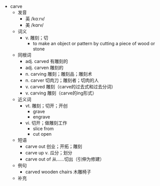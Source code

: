 - carve
  - 发音
    - 英 /kɑːrv/
    - 美 /kɑrv/
  - 词义
    - v. 雕刻；切
      - to make an object or pattern by cutting a piece of wood or stone
  - 同根词
    - adj. carved 有雕刻的
    - adj. carven 雕刻的
    - n. carving 雕刻；雕刻品；雕刻术
    - n. carver 切肉刀；雕刻者；切肉的人
    - v. carved 雕刻（carve的过去式和过去分词）
    - v. carving 雕刻（carve的ing形式）
  - 近义词
    - vt. 雕刻；切开；开创
      - grave
      - engrave
    - vi. 切开；做雕刻工作
      - slice from
      - cut open
  - 短语
    - carve out 创业；开拓；雕刻
    - carve up v. 瓜分；划分
    - carve out of 从……切出（引伸为修建）
  - 例句
    - carved wooden chairs 木雕椅子
  - 补充